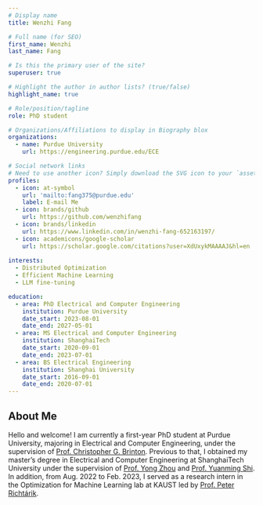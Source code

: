 ```yaml
---
# Display name
title: Wenzhi Fang

# Full name (for SEO)
first_name: Wenzhi
last_name: Fang

# Is this the primary user of the site?
superuser: true

# Highlight the author in author lists? (true/false)
highlight_name: true

# Role/position/tagline
role: PhD student

# Organizations/Affiliations to display in Biography blox
organizations:
  - name: Purdue University
    url: https://engineering.purdue.edu/ECE

# Social network links
# Need to use another icon? Simply download the SVG icon to your `assets/media/icons/` folder.
profiles:
  - icon: at-symbol
    url: 'mailto:fang375@purdue.edu'
    label: E-mail Me
  - icon: brands/github
    url: https://github.com/wenzhifang
  - icon: brands/linkedin
    url: https://www.linkedin.com/in/wenzhi-fang-652163197/
  - icon: academicons/google-scholar
    url: https://scholar.google.com/citations?user=XdUxykMAAAAJ&hl=en
    
interests:
  - Distributed Optimization
  - Efficient Machine Learning
  - LLM fine-tuning

education:
  - area: PhD Electrical and Computer Engineering
    institution: Purdue University
    date_start: 2023-08-01
    date_end: 2027-05-01
  - area: MS Electrical and Computer Engineering
    institution: ShanghaiTech
    date_start: 2020-09-01
    date_end: 2023-07-01
  - area: BS Electrical Engineering
    institution: Shanghai University
    date_start: 2016-09-01
    date_end: 2020-07-01
---
```


## About Me

Hello and welcome! I am currently a first-year PhD student at Purdue University, majoring in Electrical and Computer Engineering, under the supervision of [Prof. Christopher G. Brinton](#). Previous to that, I obtained my master’s degree in Electrical and Computer Engineering at ShanghaiTech University under the supervision of [Prof. Yong Zhou](#) and [Prof. Yuanming Shi](#). In addition, from Aug. 2022 to Feb. 2023, I served as a research intern in the Optimization for Machine Learning lab at KAUST led by [Prof. Peter Richtárik](#). 

